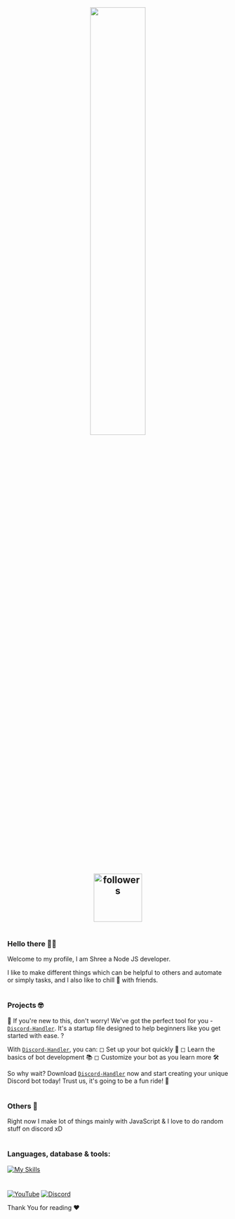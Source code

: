 <h2 align="center">
<img width="50%" src="https://count.getloli.com/get/@:ogshree?theme=rule34">
<br> </br>
<img alt="followers" title="Github'dan Takip Et" src="https://img.shields.io/github/followers/ogshree?color=236ad3&labelColor=1155ba&style=for-the-badge&logo=github&label=follower" width="110px" /></a>
</h2>

#

### Hello there 🙋‍♂️
Welcome to my profile, I am Shree a Node JS developer.

I like to make different things which can be helpful to others and automate or simply tasks, and I also like to chill 🥶 with friends.

#

### Projects 🤓


🎉 If you're new to this, don't worry! We've got the perfect tool for you - [`Discord-Handler`](https://github.com/ogshree/discord-handler). It's a startup file designed to help beginners like you get started with ease. ?

With [`Discord-Handler`](https://github.com/ogshree/discord-handler), you can: ◻ Set up your bot quickly 🚀 ◻ Learn the basics of bot development 📚 ◻ Customize your bot as you learn more 🛠️

So why wait? Download [`Discord-Handler`](https://github.com/ogshree/discord-handler) now and start creating your unique Discord bot today! Trust us, it's going to be a fun ride! 🎢

#

### Others 👻
Right now I make lot of things mainly with JavaScript & I love to do random stuff on discord xD

#

### Languages, database & tools:
[![My Skills](https://skillicons.dev/icons?i=js,ts,nodejs,mongo,sequelize,vscode)](https://github.com/ogshree/ogshree)

#

<p align="left"> 
<a href="https://www.youtube.com/@sh3ee" target="blank"><img alt="YouTube" src="https://img.shields.io/youtube/channel/subscribers/UCRTljDU5eoJ_RBtgqVVAVSg?logo=youtube&style=for-the-badge&color=red"></a>
<a href="https://discord.gg/5n2n6Vh2Pb" target="blank"><img alt="Discord" src="https://img.shields.io/discord/1105476631440662598?logo=discord&style=for-the-badge&color=%2312924F"></a> 
</p>

Thank You for reading ♥
